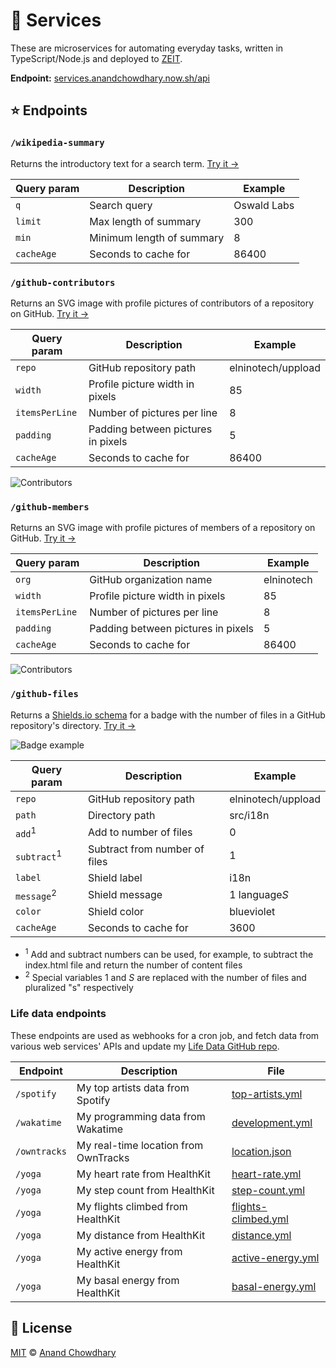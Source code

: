 # 🔧 Services

These are microservices for automating everyday tasks, written in TypeScript/Node.js and deployed to [ZEIT](https://zeit.co).

**Endpoint:** [services.anandchowdhary.now.sh/api](https://services.anandchowdhary.now.sh/api/)

## ⭐ Endpoints

### `/wikipedia-summary`

Returns the introductory text for a search term. [Try it →](https://services.anandchowdhary.now.sh/api/wikipedia-summary?q=GitHub)

| Query param | Description | Example |
| ----------- | ----------- | ------- |
| `q` | Search query | Oswald Labs |
| `limit` | Max length of summary | 300 |
| `min` | Minimum length of summary | 8 |
| `cacheAge` | Seconds to cache for | 86400 |

### `/github-contributors`

Returns an SVG image with profile pictures of contributors of a repository on GitHub. [Try it →](https://services.anandchowdhary.now.sh/api/github-contributors?repo=elninotech/uppload)

| Query param | Description | Example |
| ----------- | ----------- | ------- |
| `repo` | GitHub repository path | elninotech/uppload |
| `width` | Profile picture width in pixels | 85 |
| `itemsPerLine` | Number of pictures per line | 8 |
| `padding` | Padding between pictures in pixels | 5 |
| `cacheAge` | Seconds to cache for | 86400 |

![Contributors](https://services.anandchowdhary.now.sh/api/github-contributors?repo=elninotech/uppload)

### `/github-members`

Returns an SVG image with profile pictures of members of a repository on GitHub. [Try it →](https://services.anandchowdhary.now.sh/api/github-members?repo=elninotech/uppload)

| Query param | Description | Example |
| ----------- | ----------- | ------- |
| `org` | GitHub organization name | elninotech |
| `width` | Profile picture width in pixels | 85 |
| `itemsPerLine` | Number of pictures per line | 8 |
| `padding` | Padding between pictures in pixels | 5 |
| `cacheAge` | Seconds to cache for | 86400 |

![Contributors](https://services.anandchowdhary.now.sh/api/github-members?org=elninotech)

### `/github-files`

Returns a [Shields.io schema](https://shields.io/endpoint) for a badge with the number of files in a GitHub repository's directory. [Try it →](https://services.anandchowdhary.now.sh/api/github-files?repo=elninotech/uppload&path=src/i18n&subtract=1&label=i18n&message=%241%24%20language%24S%24&color=blueviolet)

![Badge example](https://img.shields.io/endpoint?url=https%3A%2F%2Fservices.anandchowdhary.now.sh%2Fapi%2Fgithub-files%3Frepo%3Delninotech%2Fuppload%26path%3Dsrc%2Fi18n%26subtract%3D1%26label%3Di18n%26message%3D%25241%2524%2520language%2524S%2524%26color%3Dblueviolet)

| Query param | Description | Example |
| ----------- | ----------- | ------- |
| `repo` | GitHub repository path | elninotech/uppload |
| `path` | Directory path | src/i18n |
| `add`<sup>1</sup> | Add to number of files | 0 |
| `subtract`<sup>1</sup> | Subtract from number of files | 1 |
| `label` | Shield label | i18n |
| `message`<sup>2</sup> | Shield message | $1$ language$S$ |
| `color` | Shield color | blueviolet |
| `cacheAge` | Seconds to cache for | 3600 |

- <sup>1</sup> Add and subtract numbers can be used, for example, to subtract the index.html file and return the number of content files
- <sup>2</sup> Special variables $1$ and $S$ are replaced with the number of files and pluralized "s" respectively

### Life data endpoints

These endpoints are used as webhooks for a cron job, and fetch data from various web services' APIs and update my [Life Data GitHub repo](https://github.com/AnandChowdhary/life-data).

| Endpoint | Description | File |
| -------- | ----------- | ---- |
| `/spotify` | My top artists data from Spotify | [top-artists.yml](https://github.com/AnandChowdhary/life-data/blob/master/top-artists.yml) |
| `/wakatime` | My programming data from Wakatime | [development.yml](https://github.com/AnandChowdhary/life-data/blob/master/development.yml) |
| `/owntracks` | My real-time location from OwnTracks | [location.json](https://github.com/AnandChowdhary/life-data/blob/master/location.json) |
| `/yoga` | My heart rate from HealthKit | [heart-rate.yml](https://github.com/AnandChowdhary/life-data/blob/master/heart-rate.yml) |
| `/yoga` | My step count from HealthKit | [step-count.yml](https://github.com/AnandChowdhary/life-data/blob/master/step-count.yml) |
| `/yoga` | My flights climbed from HealthKit | [flights-climbed.yml](https://github.com/AnandChowdhary/life-data/blob/master/flights-climbed.yml) |
| `/yoga` | My distance from HealthKit | [distance.yml](https://github.com/AnandChowdhary/life-data/blob/master/distance.yml) |
| `/yoga` | My active energy from HealthKit | [active-energy.yml](https://github.com/AnandChowdhary/life-data/blob/master/active-energy.yml) |
| `/yoga` | My basal energy from HealthKit | [basal-energy.yml](https://github.com/AnandChowdhary/life-data/blob/master/basal-energy.yml) |

## 📄 License

[MIT](https://github.com/AnandChowdhary/services/blob/master/LICENSE) © [Anand Chowdhary](https://anandchowdhary.com)
